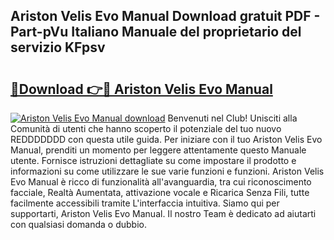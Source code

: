 ## Ariston Velis Evo Manual Download gratuit PDF - Part-pVu Italiano Manuale del proprietario del servizio KFpsv

# <h2><a href="http://dfeetn.blite.top/?on=Ariston+Velis+Evo+Manual">🔗Download 👉🔴 Ariston Velis Evo Manual</a></h2>

[![Ariston Velis Evo Manual download](https://i.imgur.com/lujVjoI.png)](http://dfeetn.blite.top/?on=Ariston+Velis+Evo+Manual)
Benvenuti nel Club! Unisciti alla Comunità di utenti che hanno scoperto il potenziale del tuo nuovo REDDDDDDD con questa utile guida. Per iniziare con il tuo Ariston Velis Evo Manual, prenditi un momento per leggere attentamente questo Manuale utente. Fornisce istruzioni dettagliate su come impostare il prodotto e informazioni su come utilizzare le sue varie funzioni e funzioni. Ariston Velis Evo Manual è ricco di funzionalità all'avanguardia, tra cui riconoscimento facciale, Realtà Aumentata, attivazione vocale e Ricarica Senza Fili, tutte facilmente accessibili tramite L'interfaccia intuitiva. Siamo qui per supportarti, Ariston Velis Evo Manual. Il nostro Team è dedicato ad aiutarti con qualsiasi domanda o dubbio.
